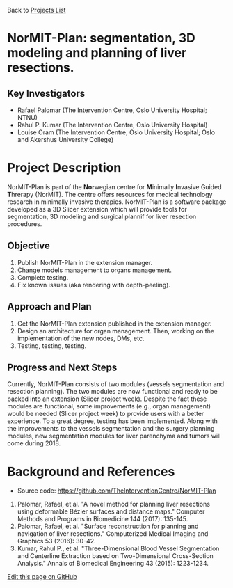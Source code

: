 Back to [Projects List](../../README.md#ProjectsList)

# NorMIT-Plan: segmentation, 3D modeling and planning of liver resections.

## Key Investigators

- Rafael Palomar (The Intervention Centre, Oslo University Hospital; NTNU)
- Rahul P. Kumar (The Intervention Centre, Oslo University Hospital)
- Louise Oram (The Intervention Centre, Oslo University Hospital; Oslo and Akershus University College)

# Project Description
  
NorMIT-Plan is part of the **Nor**wegian centre for **M**inimally **I**nvasive Guided **T**hrerapy (NorMIT). The centre offers resources for medical technology research in minimally invasive therapies. NorMIT-Plan is a software package developed as a 3D Slicer extension which will provide tools for segmentation, 3D modeling and surgical plannif for liver resection procedures.

## Objective

1. Publish NorMIT-Plan in the extension manager.
2. Change models management to organs management.
3. Complete testing.
4. Fix known issues (aka rendering with depth-peeling).

## Approach and Plan

1. Get the NorMIT-Plan extension published in the extension manager.
2. Design an architecture for organ management. Then, working on the implementation of the new nodes, DMs, etc.
3. Testing, testing, testing.

## Progress and Next Steps

Currently, NorMIT-Plan consists of two modules (vessels segmentation and resection planning). The two modules are now functional and ready to be packed into an extension (Slicer project week). Despite the fact these modules are functional, some improvements (e.g., organ management) would be needed (Slicer project week) to provide users with a better experience. To a great degree, testing has been implemented. Along with the improvements to the vessels segmentation and the surgery planning modules, new segmentation modules for liver parenchyma and tumors will come during 2018.

# Background and References

<!--Use this space for information that may help people better understand your project, like links to papers, source code, or data.-->

- Source code: https://github.com/TheInterventionCentre/NorMIT-Plan

 1. Palomar, Rafael, et al. "A novel method for planning liver resections using deformable Bézier surfaces and distance maps." Computer Methods and Programs in Biomedicine 144 (2017): 135-145.
 2. Palomar, Rafael, et al. "Surface reconstruction for planning and navigation of liver resections." Computerized Medical Imaging and Graphics 53 (2016): 30-42.
 3. Kumar, Rahul P., et al. "Three-Dimensional Blood Vessel Segmentation and Centerline Extraction based on Two-Dimensional Cross-Section Analysis." Annals of Biomedical Engineering 43 (2015): 1223-1234.


<!--Link for editing page when displayed in GitHub pages-->
<a href="{{site.github.repository_url}}/edit/master/{{page.path}}">Edit this page on GitHub</a>
